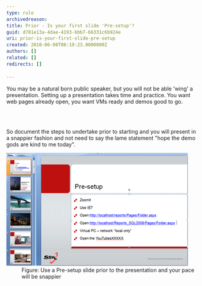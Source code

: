 ```yaml
---
type: rule
archivedreason: 
title: Prior - Is your first slide 'Pre-setup'?
guid: d781e13a-4dae-4193-bbb7-66331c6b924e
uri: prior-is-your-first-slide-pre-setup
created: 2010-06-08T08:19:23.0000000Z
authors: []
related: []
redirects: []

---
```



You may be a natural born public speaker, but you will not be able 'wing' a presentation. Setting up a presentation takes time and practice. You want web pages already open, you want VMs ready and demos good to go.

<br><excerpt class='endintro'></excerpt><br>

  <p>So document the steps to undertake prior to starting and you will present in a snappier fashion and not need to say the lame statement "hope the demo gods are kind to me today". </p>
<dl>
    <dt><img class="ms-rteCustom-ImageArea" src="preslide.gif" alt="" /> </dt>
    <dd class="ms-rteCustom-FigureNormal">Figure: Use a Pre-setup slide prior to the presentation and your pace will be snappier</dd>
</dl>




